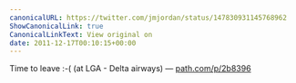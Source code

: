 ```yaml
---
canonicalURL: https://twitter.com/jmjordan/status/147830931145768962
ShowCanonicalLink: true
CanonicalLinkText: View original on
date: 2011-12-17T00:10:15+00:00
---
```

Time to leave :-( (at LGA - Delta airways) — [path.com/p/2b8396](http://path.com/p/2b8396)